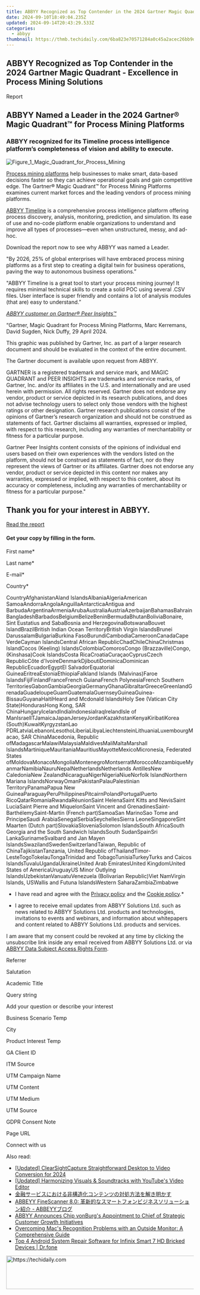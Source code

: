 ```yaml
---
title: ABBYY Recognized as Top Contender in the 2024 Gartner Magic Quadrant - Excellence in Process Mining Solutions
date: 2024-09-10T18:49:04.235Z
updated: 2024-09-14T20:43:29.533Z
categories:
  - abbyy
thumbnail: https://thmb.techidaily.com/6ba823e70571284a0c45a2acec26bb9d28a4fab8bdde6a1d84cbac37f185e31d.jpg
---
```


## ABBYY Recognized as Top Contender in the 2024 Gartner Magic Quadrant - Excellence in Process Mining Solutions

Report

## ABBYY Named a Leader in the 2024 Gartner® Magic Quadrant™ for Process Mining Platforms

### ABBYY recognized for its Timeline process intelligence platform’s completeness of vision and ability to execute.

![Figure_1_Magic_Quadrant_for_Process_Mining](https://content.abbyy.com/-/media/project/abbyy/abbyy/insights/resource-center/content-images/figure_1_magic_quadrant_for_process_mining.png) 

[Process mining platforms](https://tools.techidaily.com/abbyy/products/) help businesses to make smart, data-based decisions faster so they can achieve operational goals and gain competitive edge. The Gartner® Magic Quadrant™ for Process Mining Platforms examines current market forces and the leading vendors of process mining platforms.

[ABBYY Timeline](https://tools.techidaily.com/abbyy/products/) is a comprehensive process intelligence platform offering process discovery, analysis, monitoring, prediction, and simulation. Its ease of use and no-code platform enable organizations to understand and improve all types of processes—even when unstructured, messy, and ad-hoc.

Download the report now to see why ABBYY was named a Leader.

"By 2026, 25% of global enterprises will have embraced process mining platforms as a first step to creating a digital twin for business operations, paving the way to autonomous business operations.”

"ABBYY Timeline is a great tool to start your process mining journey! It requires minimal technical skills to create a solid POC using several .CSV files. User interface is super friendly and contains a lot of analysis modules (that are) easy to understand.”

_[ABBYY customer on Gartner® Peer Insights™](https://www.gartner.com/reviews/market/process-mining-platforms/vendor/abbyy/product/abby-timeline/review/view/5166294)_

“Gartner, Magic Quadrant for Process Mining Platforms, Marc Kerremans, David Sugden, Nick Duffy, 29 April 2024.

This graphic was published by Gartner, Inc. as part of a larger research document and should be evaluated in the context of the entire document.

The Gartner document is available upon request from ABBYY.

GARTNER is a registered trademark and service mark, and MAGIC QUADRANT and PEER INSIGHTS are trademarks and service marks, of Gartner, Inc. and/or its affiliates in the U.S. and internationally and are used herein with permission. All rights reserved. Gartner does not endorse any vendor, product or service depicted in its research publications, and does not advise technology users to select only those vendors with the highest ratings or other designation. Gartner research publications consist of the opinions of Gartner’s research organization and should not be construed as statements of fact. Gartner disclaims all warranties, expressed or implied, with respect to this research, including any warranties of merchantability or fitness for a particular purpose.

Gartner Peer Insights content consists of the opinions of individual end users based on their own experiences with the vendors listed on the platform, should not be construed as statements of fact, nor do they represent the views of Gartner or its affiliates. Gartner does not endorse any vendor, product or service depicted in this content nor makes any warranties, expressed or implied, with respect to this content, about its accuracy or completeness, including any warranties of merchantability or fitness for a particular purpose."

## Thank you for your interest in ABBYY.

[Read the report](https://www.gartner.com/reprints/?id=1-2HU9T8IX&ct=240614&st=sb "Read the report") 

#### Get your copy by filling in the form.

First name\*

Last name\*

E-mail\*

Сountry\*

СountryAfghanistanAland IslandsAlbaniaAlgeriaAmerican SamoaAndorraAngolaAnguillaAntarcticaAntigua and BarbudaArgentinaArmeniaArubaAustraliaAustriaAzerbaijanBahamasBahrainBangladeshBarbadosBelgiumBelizeBeninBermudaBhutanBoliviaBonaire, Sint Eustatius and SabaBosnia and HerzegovinaBotswanaBouvet IslandBrazilBritish Indian Ocean TerritoryBritish Virgin IslandsBrunei DarussalamBulgariaBurkina FasoBurundiCambodiaCameroonCanadaCape VerdeCayman IslandsCentral African RepublicChadChileChinaChristmas IslandCocos (Keeling) IslandsColombiaComorosCongo (Brazzaville)Congo, (Kinshasa)Cook IslandsCosta RicaCroatiaCuraçaoCyprusCzech RepublicCôte d'IvoireDenmarkDjiboutiDominicaDominican RepublicEcuadorEgyptEl SalvadorEquatorial GuineaEritreaEstoniaEthiopiaFalkland Islands (Malvinas)Faroe IslandsFijiFinlandFranceFrench GuianaFrench PolynesiaFrench Southern TerritoriesGabonGambiaGeorgiaGermanyGhanaGibraltarGreeceGreenlandGrenadaGuadeloupeGuamGuatemalaGuernseyGuineaGuinea-BissauGuyanaHaitiHeard and Mcdonald IslandsHoly See (Vatican City State)HondurasHong Kong, SAR ChinaHungaryIcelandIndiaIndonesiaIraqIrelandIsle of ManIsraelITJamaicaJapanJerseyJordanKazakhstanKenyaKiribatiKorea (South)KuwaitKyrgyzstanLao PDRLatviaLebanonLesothoLiberiaLibyaLiechtensteinLithuaniaLuxembourgMacao, SAR ChinaMacedonia, Republic ofMadagascarMalawiMalaysiaMaldivesMaliMaltaMarshall IslandsMartiniqueMauritaniaMauritiusMayotteMexicoMicronesia, Federated States ofMoldovaMonacoMongoliaMontenegroMontserratMoroccoMozambiqueMyanmarNamibiaNauruNepalNetherlandsNetherlands AntillesNew CaledoniaNew ZealandNicaraguaNigerNigeriaNiueNorfolk IslandNorthern Mariana IslandsNorwayOmanPakistanPalauPalestinian TerritoryPanamaPapua New GuineaParaguayPeruPhilippinesPitcairnPolandPortugalPuerto RicoQatarRomaniaRwandaRéunionSaint HelenaSaint Kitts and NevisSaint LuciaSaint Pierre and MiquelonSaint Vincent and GrenadinesSaint-BarthélemySaint-Martin (French part)SamoaSan MarinoSao Tome and PrincipeSaudi ArabiaSenegalSerbiaSeychellesSierra LeoneSingaporeSint Maarten (Dutch part)SlovakiaSloveniaSolomon IslandsSouth AfricaSouth Georgia and the South Sandwich IslandsSouth SudanSpainSri LankaSurinameSvalbard and Jan Mayen IslandsSwazilandSwedenSwitzerlandTaiwan, Republic of ChinaTajikistanTanzania, United Republic ofThailandTimor-LesteTogoTokelauTongaTrinidad and TobagoTunisiaTurkeyTurks and Caicos IslandsTuvaluUgandaUkraineUnited Arab EmiratesUnited KingdomUnited States of AmericaUruguayUS Minor Outlying IslandsUzbekistanVanuatuVenezuela (Bolivarian Republic)Viet NamVirgin Islands, USWallis and Futuna IslandsWestern SaharaZambiaZimbabwe

* I have read and agree with the [Privacy policy](https://tools.techidaily.com/abbyy/products/) and the [Cookie policy](https://tools.techidaily.com/abbyy/products/).\*

* I agree to receive email updates from ABBYY Solutions Ltd. such as news related to ABBYY Solutions Ltd. products and technologies, invitations to events and webinars, and information about whitepapers and content related to ABBYY Solutions Ltd. products and services.  
    
I am aware that my consent could be revoked at any time by clicking the unsubscribe link inside any email received from ABBYY Solutions Ltd. or via [ABBYY Data Subject Access Rights Form](https://tools.techidaily.com/abbyy/products/).

Referrer

Salutation

Academic Title

Query string

Add your question or describe your interest

Business Scenario Temp

City

Product Interest Temp

GA Client ID

ITM Source

UTM Campaign Name

UTM Content

UTM Medium

UTM Source

GDPR Consent Note

Page URL

Connect with us

<ins class="adsbygoogle"
     style="display:block"
     data-ad-format="autorelaxed"
     data-ad-client="ca-pub-7571918770474297"
     data-ad-slot="1223367746"></ins>

<ins class="adsbygoogle"
     style="display:block"
     data-ad-client="ca-pub-7571918770474297"
     data-ad-slot="8358498916"
     data-ad-format="auto"
     data-full-width-responsive="true"></ins>

<span class="atpl-alsoreadstyle">Also read:</span>
<div><ul>
<li><a href="https://visual-screen-recording.techidaily.com/updated-clearsightcapture-straightforward-desktop-to-video-conversion-for-2024/"><u>[Updated] ClearSightCapture Straightforward Desktop to Video Conversion for 2024</u></a></li>
<li><a href="https://youtube-webster.techidaily.com/ed-harmonizing-visuals-and-soundtracks-with-youtubes-video-editor/"><u>[Updated] Harmonizing Visuals & Soundtracks with YouTube's Video Editor</u></a></li>
<li><a href="https://discover-advanced.techidaily.com/6yer6j6n44k144o844ot44k544gr44gk44gr44kl6z2e5qel6ycg5yyw44kz44oz44og44oz44oe44gu5aplusplus5yem5pa55rov44ks6kej44gn5pio44gl44gz/"><u>金融サービスにおける非構造化コンテンツの対処方法を解き明かす</u></a></li>
<li><a href="https://discover-advanced.techidaily.com/abbeyy-finescanner-80-abbeyy/"><u>ABBEYY FineScanner 8.0: 革新的なスマートフォンビジネスソリューション紹介 - ABBEYYブログ</u></a></li>
<li><a href="https://discover-advanced.techidaily.com/abbyy-announces-chip-vonburgs-appointment-to-chief-of-strategic-customer-growth-initiatives/"><u>ABBYY Announces Chip vonBurg's Appointment to Chief of Strategic Customer Growth Initiatives</u></a></li>
<li><a href="https://tech-renaissance.techidaily.com/overcoming-macs-recognition-problems-with-an-outside-monitor-a-comprehensive-guide/"><u>Overcoming Mac's Recognition Problems with an Outside Monitor: A Comprehensive Guide</u></a></li>
<li><a href="https://howto.techidaily.com/top-4-android-system-repair-software-for-infinix-smart-7-hd-bricked-devices-drfone-by-drfone-fix-android-problems-fix-android-problems/"><u>Top 4 Android System Repair Software for Infinix Smart 7 HD Bricked Devices | Dr.fone</u></a></li>
</ul></div>

<!-- affiliate ads begin -->
<a href="https://unicoeye.pxf.io/c/5597632/2134495/18498" target="_top" id="2134495">
  <img src="//a.impactradius-go.com/display-ad/18498-2134495" border="0" alt="https://techidaily.com" width="728" height="90"/>
</a>
<img height="0" width="0" src="https://unicoeye.pxf.io/i/5597632/2134495/18498" style="position:absolute;visibility:hidden;" border="0" />
<!-- affiliate ads end -->

